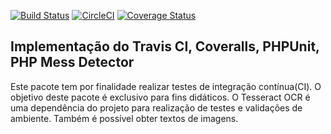 [![Build Status](https://travis-ci.org/rafaeldemeirateixeira/ci.svg?branch=master)](https://travis-ci.org/rafaeldemeirateixeira/ci)
[![CircleCI](https://circleci.com/gh/rafaeldemeirateixeira/ci.svg?style=svg)](https://circleci.com/gh/rafaeldemeirateixeira/ci)
[![Coverage Status](https://coveralls.io/repos/github/rafaeldemeirateixeira/ci/badge.svg?branch=master)](https://coveralls.io/github/rafaeldemeirateixeira/ci?branch=master)

## Implementação do Travis CI, Coveralls, PHPUnit, PHP Mess Detector

Este pacote tem por finalidade realizar testes de integração contínua(CI). O objetivo deste pacote é exclusivo para fins didáticos. O Tesseract OCR é uma dependência do projeto para realização de testes e validações de ambiente. Também é possível obter textos de imagens.
